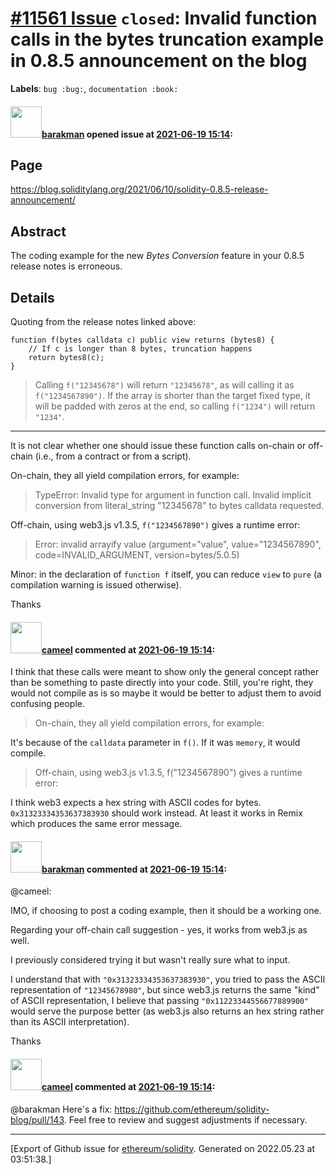 # [\#11561 Issue](https://github.com/ethereum/solidity/issues/11561) `closed`: Invalid function calls in the bytes truncation example in 0.8.5 announcement on the blog
**Labels**: `bug :bug:`, `documentation :book:`


#### <img src="https://avatars.githubusercontent.com/u/7003246?v=4" width="50">[barakman](https://github.com/barakman) opened issue at [2021-06-19 15:14](https://github.com/ethereum/solidity/issues/11561):

## Page

https://blog.soliditylang.org/2021/06/10/solidity-0.8.5-release-announcement/

## Abstract

The coding example for the new *Bytes Conversion* feature in your 0.8.5 release notes is erroneous.

## Details

Quoting from the release notes linked above:

```
function f(bytes calldata c) public view returns (bytes8) {
	// If c is longer than 8 bytes, truncation happens
	return bytes8(c); 
}
```

> Calling `f("12345678")` will return `"12345678"`, as will calling it as `f("1234567890")`. If the array is shorter than the target fixed type, it will be padded with zeros at the end, so calling `f("1234")` will return `"1234"`.

---

It is not clear whether one should issue these function calls on-chain or off-chain (i.e., from a contract or from a script).

On-chain, they all yield compilation errors, for example:

> TypeError: Invalid type for argument in function call. Invalid implicit conversion from literal_string "12345678" to bytes calldata requested.

Off-chain, using web3.js v1.3.5, `f("1234567890")` gives a runtime error:

> Error: invalid arrayify value (argument="value", value="1234567890", code=INVALID_ARGUMENT, version=bytes/5.0.5)

Minor: in the declaration of `function f` itself, you can reduce `view` to `pure` (a compilation warning is issued otherwise).

Thanks

#### <img src="https://avatars.githubusercontent.com/u/137030?v=4" width="50">[cameel](https://github.com/cameel) commented at [2021-06-19 15:14](https://github.com/ethereum/solidity/issues/11561#issuecomment-864467570):

I think that these calls were meant to show only the general concept rather than be something to paste directly into your code. Still, you're right, they would not compile as is so maybe it would be better to adjust them to avoid confusing people.

> On-chain, they all yield compilation errors, for example:

It's because of the `calldata` parameter in `f()`. If it was `memory`, it would compile.

> Off-chain, using web3.js v1.3.5, f("1234567890") gives a runtime error:

I think web3 expects a hex string with ASCII codes for bytes. `0x31323334353637383930` should work instead. At least it works in Remix which produces the same error message.

#### <img src="https://avatars.githubusercontent.com/u/7003246?v=4" width="50">[barakman](https://github.com/barakman) commented at [2021-06-19 15:14](https://github.com/ethereum/solidity/issues/11561#issuecomment-864497768):

@cameel:

IMO, if choosing to post a coding example, then it should be a working one.

Regarding your off-chain call suggestion - yes, it works from web3.js as well.

I previously considered trying it but wasn't really sure what to input.

I understand that with `"0x31323334353637383930"`, you tried to pass the ASCII representation of `"12345678980"`, but since web3.js returns the same "kind" of ASCII representation, I believe that passing `"0x11223344556677889900"` would serve the purpose better (as web3.js also returns an hex string rather than its ASCII interpretation).

Thanks

#### <img src="https://avatars.githubusercontent.com/u/137030?v=4" width="50">[cameel](https://github.com/cameel) commented at [2021-06-19 15:14](https://github.com/ethereum/solidity/issues/11561#issuecomment-867611615):

@barakman Here's a fix: https://github.com/ethereum/solidity-blog/pull/143. Feel free to review and suggest adjustments if necessary.


-------------------------------------------------------------------------------



[Export of Github issue for [ethereum/solidity](https://github.com/ethereum/solidity). Generated on 2022.05.23 at 03:51:38.]
